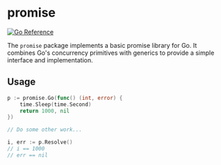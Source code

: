 # promise

[![Go Reference](https://pkg.go.dev/badge/github.com/ammario/promise.svg)](https://pkg.go.dev/github.com/ammario/promise)


The `promise` package implements a basic promise library for Go. It combines
Go's concurrency primitives with generics to provide a simple interface and
implementation.

## Usage

```go
p := promise.Go(func() (int, error) {
    time.Sleep(time.Second)
    return 1000, nil
})

// Do some other work...

i, err := p.Resolve()
// i == 1000
// err == nil
```